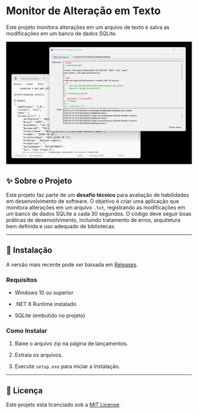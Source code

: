 # Monitor de Alteração em Texto

Este projeto monitora alterações em um arquivo de texto e salva as modificações em um banco de dados SQLite.

![img1](https://github.com/silvestrinigor/Monitor-de-Alteracao-em-Texto/blob/master/Exemplo%20de%20uso.png)

## ✨ Sobre o Projeto

Este projeto faz parte de um **desafio técnico** para avaliação de habilidades em desenvolvimento de software. O objetivo é criar uma aplicação que monitora alterações em um arquivo `.txt`, registrando as modificações em um banco de dados SQLite a cada 30 segundos. O código deve seguir boas práticas de desenvolvimento, incluindo tratamento de erros, arquitetura bem definida e uso adequado de bibliotecas.

* * *

## 📝 Instalação

A versão mais recente pode ser baixada em [Releases](https://github.com/silvestrinigor/MonitorAlteracaoEmTexto/releases/tag/1.2).

### Requisitos

- Windows 10 ou superior
    
- .NET 8 Runtime instalado
    
- SQLite (embutido no projeto)
    

### Como Instalar

1.  Baixe o arquivo zip na página de lançamentos.
    
2.  Extraia os arquivos.
    
3.  Execute `setup.exe` para iniciar a instalação.
    

* * *

## 🌟 Licença

Este projeto está licenciado sob a [MIT License](https://github.com/silvestrinigor/Monitor-de-Alteracao-em-Texto/blob/master/LICENSE.txt).